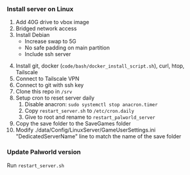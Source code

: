 ### Install server on Linux

1. Add 40G drive to vbox image
2. Bridged network access
3. Install Debian
    - Increase swap to 5G
    - No safe padding on main partition
    - Include ssh server
<!-- 4. remove safe padding on partitions (`tune2fs /dev/XXX -m 0`) -->
4. Install git, docker (`code/bash/docker_install_script.sh`), curl, htop, Tailscale
4. Connect to Tailscale VPN
5. Connect to git with ssh key
6. Clone this repo in `/srv`
6. Setup cron to reset server daily
    1. Disable anacron: `sudo systemctl stop anacron.timer`
    2. Copy `restart_server.sh` to `/etc/cron.daily`
    3. Give to root and rename to `restart_palworld_server`
6. Copy the save folder to the SaveGames folder
7. Modify ./data/Config/LinuxServer/GameUserSettings.ini "DedicatedServerName" line to match the name of the save folder

### Update Palworld version

Run `restart_server.sh`
